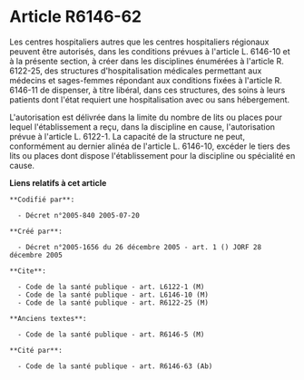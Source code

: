 # Article R6146-62

Les centres hospitaliers autres que les centres hospitaliers régionaux peuvent être autorisés, dans les conditions prévues à
l'article L. 6146-10 et à la présente section, à créer dans les disciplines énumérées à l'article R. 6122-25, des structures
d'hospitalisation médicales permettant aux médecins et sages-femmes répondant aux conditions fixées à l'article R. 6146-11 de
dispenser, à titre libéral, dans ces structures, des soins à leurs patients dont l'état requiert une hospitalisation avec ou
sans hébergement.

L'autorisation est délivrée dans la limite du nombre de lits ou places pour lequel l'établissement a reçu, dans la discipline
en cause, l'autorisation prévue à l'article L. 6122-1. La capacité de la structure ne peut, conformément au dernier alinéa de
l'article L. 6146-10, excéder le tiers des lits ou places dont dispose l'établissement pour la discipline ou spécialité en
cause.

**Liens relatifs à cet article**

	**Codifié par**:

	  - Décret n°2005-840 2005-07-20

	**Créé par**:

	  - Décret n°2005-1656 du 26 décembre 2005 - art. 1 () JORF 28 décembre 2005

	**Cite**:

	  - Code de la santé publique - art. L6122-1 (M)
	  - Code de la santé publique - art. L6146-10 (M)
	  - Code de la santé publique - art. R6122-25 (M)

	**Anciens textes**:

	  - Code de la santé publique - art. R6146-5 (M)

	**Cité par**:

	  - Code de la santé publique - art. R6146-63 (Ab)
